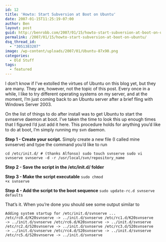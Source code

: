 ```yaml
---
id: 12
title: 'Howto: Start Subversion at Boot on Ubuntu'
date: 2007-01-15T11:25:19-07:00
author: Ben
layout: post
guid: http://benrobb.com/2007/01/15/howto-start-subversion-at-boot-on-ubuntu/
permalink: /2007/01/15/howto-start-subversion-at-boot-on-ubuntu/
dsq_thread_id:
  - "3051383207"
image: /wp-content/uploads/2007/01/Ubuntu-87x90.png
categories:
  - Old Stuff
tags:
  - featured
---
```

I don’t know if I’ve extolled the virtues of Ubuntu on this blog yet, but they are many. They are, however, not the topic of this post. Every once in a while, I like to try different operating systems on my server, and at the moment, I’m just coming back to an Ubuntu server after a brief fling with Windows Server 2003.

On the list of things to do after install was to get Ubuntu to start the svnserve daemon at boot. I’ve taken the time to look this up enough times that I figured I’d just add it here. This procedure holds for anything you’d like to do at boot, I’m simply running my svn daemon.

<strong>Step 1 - Create your script.</strong>
Simply create a new file (I called mine svnserve) and type the command you’d like to run

<code>cd /etc/init.d/ # (thanks Alfonso)
sudo touch svnserve
sudo vi svnserve
svnserve -d -r /usr/local/svn/repository_name</code>

<strong>Step 2 - Save the script in the /etc/init.d/ folder</strong>

<strong>Step 3 - Make the script executable</strong>
<code>sudo chmod +x svnserve</code>

<strong>Step 4 - Add the script to the boot sequence</strong>
<code>sudo update-rc.d svnserve defaults</code>

That’s it. When you’re done you should see some output similar to

<code>Adding system startup for /etc/init.d/svnserve ...
/etc/rc0.d/K20svnserve -&gt; ../init.d/svnserve
/etc/rc1.d/K20svnserve -&gt; ../init.d/svnserve
/etc/rc6.d/K20svnserve -&gt; ../init.d/svnserve
/etc/rc2.d/S20svnserve -&gt; ../init.d/svnserve
/etc/rc3.d/S20svnserve -&gt; ../init.d/svnserve
/etc/rc4.d/S20svnserve -&gt; ../init.d/svnserve
/etc/rc5.d/S20svnserve -&gt; ../init.d/svnserve</code>